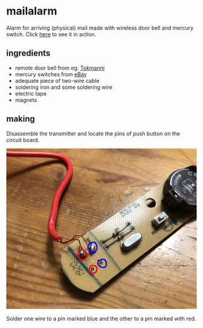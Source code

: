 # mailalarm
Alarm for arriving (physical) mail made with wireless door bell and mercury switch. Click [here](https://htmlpreview.github.io/?https://github.com/ootee/mailalarm/blob/main/video.html) to see it in action.

## ingredients

* remote door bell from eg. [Tokmanni](https://www.tokmanni.fi/langaton-ovikello-6438114420812)
* mercury switches from [eBay](https://www.ebay.com/sch/i.html?_from=R40&_nkw=mercury+switch)
* adequate piece of two-wire cable
* soldering iron and some soldering wire
* electric tape
* magnets

## making

Disassemble the transmitter and locate the pins of push button on the circuit board.

![transmitter](https://raw.githubusercontent.com/ootee/mailalarm/main/images/wiring.jpg)

Solder one wire to a pin marked blue and the other to a pin marked with red.
